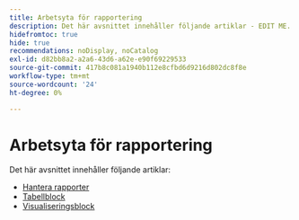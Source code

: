 ```yaml
---
title: Arbetsyta för rapportering
description: Det här avsnittet innehåller följande artiklar - EDIT ME.
hidefromtoc: true
hide: true
recommendations: noDisplay, noCatalog
exl-id: d82bb8a2-a2a6-43d6-a62e-e90f69229533
source-git-commit: 417b8c081a1940b112e8cfbd6d9216d802dc8f8e
workflow-type: tm+mt
source-wordcount: '24'
ht-degree: 0%

---
```


# Arbetsyta för rapportering

Det här avsnittet innehåller följande artiklar:

* [Hantera rapporter](../../reports-and-dashboards/reporting-canvas/manage-reports/manage-reports.md)
* [Tabellblock](../../reports-and-dashboards/reporting-canvas/table-blocks/table-blocks.md)
* [Visualiseringsblock](../../reports-and-dashboards/reporting-canvas/visualization-blocks/visualization-blocks.md)
